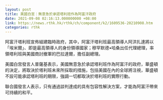 ```yaml
---
layout: post
title: 美國白宮：無意急於承認塔利班作為阿富汗政府
date: 2021-09-08 02:16:13.000000000 +08:00
link: https://news.rthk.hk/rthk/ch/component/k2/1609536-20210908.htm
categories: rthk
---
```


阿富汗塔利班宣佈組建臨時政府，其中，阿富汗塔利班最高領導人阿洪扎達將以「埃米爾」、即是最高領導人的身份領導國家；穆罕默德•哈桑出任代理總理，率領塔利班與美國商討撤軍的巴拉達爾，擔任副總理。

美國白宫發言人普薩基表示，美國無意急於承認塔利班作為阿富汗的政府，華盛頓的決定，將取決於塔利班未來所採取的措施，包括美國在內的全球將注視，華盛頓不設可能承認塔利班的期限，強調一切都取決於塔利班的實際行動。

聯合國發言人表示，只有通過談判達成的具有包容性解決方案，才能為阿富汗帶來可持續的和平。
